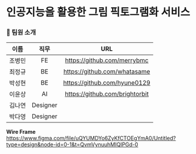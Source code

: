 # 인공지능을 활용한 그림 픽토그램화 서비스

### 👩 팀원 소개
| 이름   | 직무 | URL  |
| ------ | :----: | :----: |
| 조병민 |   FE   |https://github.com/merrybmc      |
| 최정규 |   BE   |https://github.com/whatasame      |
| 박성현 |   BE   |https://github.com/hyune0129      |
| 이윤상 |   AI   |https://github.com/brightorbit      |
| 김나연 | Designer   |      |
| 박다영 | Designer   |      |

**Wire Frame** <br/>
https://www.figma.com/file/uQYUMDYo6ZyKfCTOEgYmA0/Untitled?type=design&node-id=0-1&t=QvmVynuuhMIQIPGd-0
